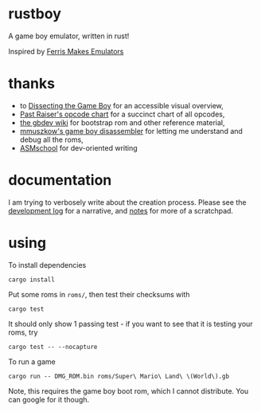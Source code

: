 # rustboy

A game boy emulator, written in rust!

Inspired by [Ferris Makes Emulators](https://www.youtube.com/playlist?list=PL-sXmdrqqYYcznDg4xwAJWQgNL2gRray2)

# thanks

- to [Dissecting the Game Boy](https://www.youtube.com/watch?v=ecTQVa42sJc) for an accessible visual overview,
- [Past Raiser's opcode chart](http://www.pastraiser.com/cpu/gameboy/gameboy_opcodes.html) for a succinct chart of all opcodes,
- [the gbdev wiki](http://gbdev.gg8.se/wiki/articles/Gameboy_Bootstrap_ROM) for bootstrap rom and other reference material,
- [mmuszkow's game boy disassembler](https://github.com/mmuszkow/gb-disasm) for letting me understand and debug all the roms,
- [ASMschool](http://gameboy.mongenel.com/asmschool.html) for dev-oriented writing


# documentation

I am trying to verbosely write about the creation process. Please see the [development log](development_log.md) for a narrative, and [notes](notes.md) for more of a scratchpad.

# using

To install dependencies

    cargo install

Put some roms in `roms/`, then test their checksums with

    cargo test

It should only show 1 passing test - if you want to see that it is testing your roms, try

    cargo test -- --nocapture

To run a game

    cargo run -- DMG_ROM.bin roms/Super\ Mario\ Land\ \(World\).gb

Note, this requires the game boy boot rom, which I cannot distribute. You can google for it though.
